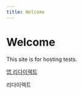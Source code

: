 ```yaml
---
title: Welcome
---
```


# Welcome

This site is for hosting tests.</br>


[앱 리다이렉트](https://com.example.paymeny_demo/home)


<a herf="https://com.example.paymeny_demo/home" >리다이렉트</a>

